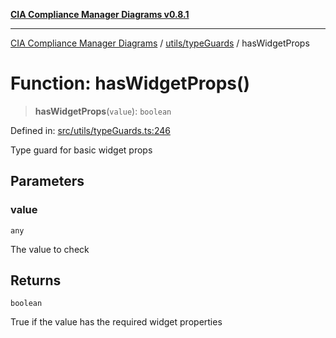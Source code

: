 [**CIA Compliance Manager Diagrams v0.8.1**](../../../README.md)

***

[CIA Compliance Manager Diagrams](../../../modules.md) / [utils/typeGuards](../README.md) / hasWidgetProps

# Function: hasWidgetProps()

> **hasWidgetProps**(`value`): `boolean`

Defined in: [src/utils/typeGuards.ts:246](https://github.com/Hack23/cia-compliance-manager/blob/4236f4375d9cfb0505c191818eeb5443ec527132/src/utils/typeGuards.ts#L246)

Type guard for basic widget props

## Parameters

### value

`any`

The value to check

## Returns

`boolean`

True if the value has the required widget properties
